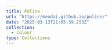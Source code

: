 ```yaml
---
title: Poline
url: "https://meodai.github.io/poline/"
date: "2025-03-13T21:05:39.293Z"
collection:
  - Colour
type: Collections
---
```

